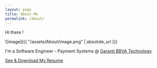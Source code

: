 ```yaml
---
layout: page
title: About Me
permalink: /about/
---
```


Hi there !

![image]({{ "/assets/About/image.png" | absolute_url }})


I'm a Software Engineer - Payment Systems @ [Garanti BBVA Technology](https://www.garantibbva.com.tr/en)

[See & Download My Resume](https://www.linkedin.com/in/koksalmis/)

